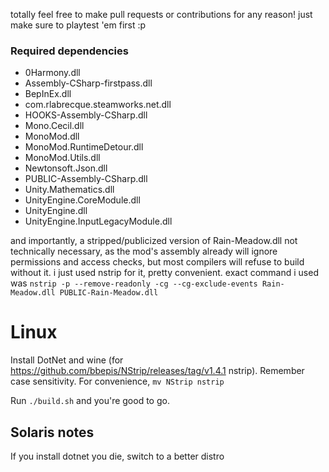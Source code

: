 totally feel free to make pull requests or contributions for any reason! just make sure to playtest 'em first :p

### Required dependencies
- 0Harmony.dll
- Assembly-CSharp-firstpass.dll
- BepInEx.dll
- com.rlabrecque.steamworks.net.dll
- HOOKS-Assembly-CSharp.dll
- Mono.Cecil.dll
- MonoMod.dll
- MonoMod.RuntimeDetour.dll
- MonoMod.Utils.dll
- Newtonsoft.Json.dll
- PUBLIC-Assembly-CSharp.dll
- Unity.Mathematics.dll
- UnityEngine.CoreModule.dll
- UnityEngine.dll
- UnityEngine.InputLegacyModule.dll

and importantly, a stripped/publicized version of Rain-Meadow.dll
not technically necessary, as the mod's assembly already will ignore permissions and access checks, but most compilers will refuse to build without it.
i just used nstrip for it, pretty convenient. exact command i used was `nstrip -p --remove-readonly -cg --cg-exclude-events Rain-Meadow.dll PUBLIC-Rain-Meadow.dll`

# Linux
Install DotNet and wine (for https://github.com/bbepis/NStrip/releases/tag/v1.4.1 nstrip). Remember case sensitivity. For convenience, `mv NStrip nstrip`

Run `./build.sh` and you're good to go.

## Solaris notes
If you install dotnet you die, switch to a better distro
